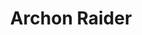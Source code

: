 ---
mission_id: archon
title: "Archon Raider"
authors: 
    - "John Johnson"
date:
filename: "archon.zip"
description: "Commander, the Rebel Alliance recently intercepted several sensitive Imperial transmisions.  We are afraid most of this information has already been passed on to the Rebel High Command.  It is no longer possible to prevent them from using the data, however the Emperor believes we might still obtain a copy of the data hidden in a relatively small rebel baseon the moon Archon.  Don't let the size of the base fool you, it is well protected.  Your mission officer will fill you in further when you reach the moon.  Beta team will provide cover for your escape.  Our mission is primarily damage assessment now. Recover the hidden data tape and meet up with Beta team outside the base."
levelReplaced:	SECBASE
difficulty: yes
bm:	yes
fme: yes
wax: yes
three_do: yes
voc: yes
gmd: yes
vue: no
lfd: no
base: "New level from scratch" 
editors: "WDFUSE 2.00"

---